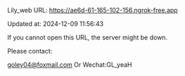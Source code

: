 Lily_web URL: https://ae6d-61-165-102-156.ngrok-free.app

Updated at: 2024-12-09 11:56:43

If you cannot open this URL, the server might be down.

Please contact: 

goley04@foxmail.com Or Wechat:GL_yeaH